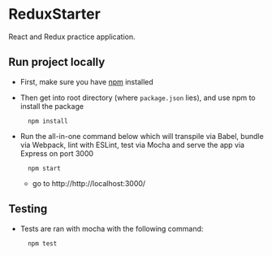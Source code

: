 # ReduxStarter
React and Redux practice application.

## Run project locally
* First, make sure you have [npm](https://docs.npmjs.com/getting-started/what-is-npm) installed
* Then get into root directory (where `package.json` lies), and use npm to install the package

        npm install

* Run the all-in-one command below which will transpile via Babel, bundle via Webpack, lint with ESLint, test via Mocha and serve the app via Express on port 3000

        npm start

  * go to http://http://localhost:3000/

## Testing
* Tests are ran with mocha with the following command:

        npm test
